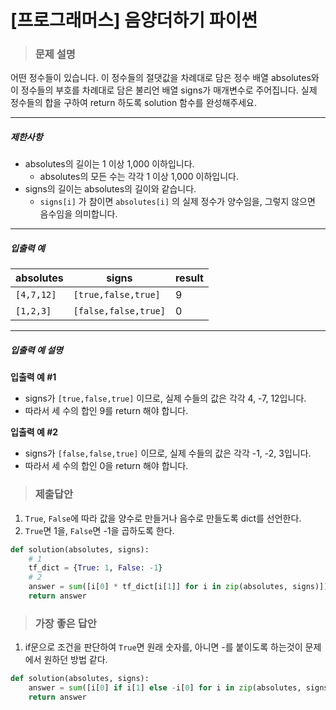 # [프로그래머스] 음양더하기 파이썬

> ### 문제 설명

어떤 정수들이 있습니다. 이 정수들의 절댓값을 차례대로 담은 정수 배열 absolutes와 이 정수들의 부호를 차례대로 담은 불리언 배열 signs가 매개변수로 주어집니다. 실제 정수들의 합을 구하여 return 하도록 solution 함수를 완성해주세요.

------

##### 제한사항

- absolutes의 길이는 1 이상 1,000 이하입니다.
  - absolutes의 모든 수는 각각 1 이상 1,000 이하입니다.
- signs의 길이는 absolutes의 길이와 같습니다.
  - `signs[i]` 가 참이면 `absolutes[i]` 의 실제 정수가 양수임을, 그렇지 않으면 음수임을 의미합니다.

------

##### 입출력 예

| absolutes  | signs                | result |
| ---------- | -------------------- | ------ |
| `[4,7,12]` | `[true,false,true]`  | 9      |
| `[1,2,3]`  | `[false,false,true]` | 0      |

------

##### 입출력 예 설명

**입출력 예 #1**

- signs가 `[true,false,true]` 이므로, 실제 수들의 값은 각각 4, -7, 12입니다.
- 따라서 세 수의 합인 9를 return 해야 합니다.

**입출력 예 #2**

- signs가 `[false,false,true]` 이므로, 실제 수들의 값은 각각 -1, -2, 3입니다.
- 따라서 세 수의 합인 0을 return 해야 합니다.

> ### 제출답안

1. `True`, `False`에 따라 값을 양수로 만들거나 음수로 만들도록 dict를 선언한다.
2. `True`면 1을, `False`면 -1을 곱하도록 한다.

```python
def solution(absolutes, signs):
    # 1
    tf_dict = {True: 1, False: -1}
    # 2
    answer = sum([i[0] * tf_dict[i[1]] for i in zip(absolutes, signs)])
    return answer
```

> ### 가장 좋은 답안

1. if문으로 조건을 판단하여 `True`면 원래 숫자를, 아니면 -를 붙이도록 하는것이 문제에서 원하던 방법 같다.

```python
def solution(absolutes, signs):
    answer = sum([i[0] if i[1] else -i[0] for i in zip(absolutes, signs)])
    return answer
```


